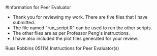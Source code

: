 #Information for Peer Evaluator

* Thank you for reviewing my work. There are five files that I have submitted.
* The file named "run_script.R" can be used to run the other scripts.
* The other files are as per Professor Peng's instructions.
* I have also included the plot files generated for your review.

Russ Robbins
051114
Instructions for Peer Evaluator(s)
